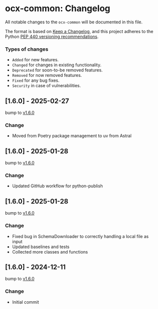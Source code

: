 # ocx-common: Changelog

All notable changes to the ``ocx-common`` will be documented in this file.

The format is based on [Keep a Changelog](https://keepachangelog.com/en/1.6.0/),
and this project adheres to the Python [PEP 440 versioning recommendations](https://peps.python.org/pep-0440/).

### Types of changes
* ``Added`` for new features.
* ``Changed`` for changes in existing functionality.
* ``Deprecated`` for soon-to-be removed features.
* ``Removed`` for now removed features.
* ``Fixed`` for any bug fixes.
* ``Security`` in case of vulnerabilities.


## [1.6.0] - 2025-02-27
bump to [v1.6.0](https://github.com/OCXStandard/ocx-common/releases/tag/v1.6.0)

### Change
* Moved from Poetry package management to uv from Astral


## [1.6.0] - 2025-01-28
bump to [v1.6.0](https://github.com/OCXStandard/ocx-common/releases/tag/v1.6.0)

### Change
* Updated GitHub workflow for python-publish


## [1.6.0] - 2025-01-28
bump to [v1.6.0](https://github.com/OCXStandard/ocx-common/releases/tag/v1.6.0)

### Change
* Fixed bug in SchemaDownloader to correctly handling a local file as input
* Updated baselines and tests
* Collected more classes and functions


## [1.6.0] - 2024-12-11
bump to [v1.6.0](https://github.com/OCXStandard/ocx-common/releases/tag/v1.6.0)

### Change
* Initial commit
